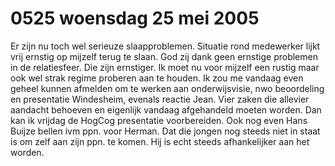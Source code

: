 # 0525 woensdag 25 mei 2005
Er zijn nu toch wel serieuze slaapproblemen. Situatie rond medewerker lijkt vrij ernstig op mijzelf terug te slaan. God zij dank geen ernstige problemen in de relatiesfeer. Die zijn ernstiger. Ik moet nu voor mijzelf een rustig maar ook wel strak regime proberen aan te houden. Ik zou me vandaag even geheel kunnen afmelden om te werken aan onderwijsvisie, nwo beoordeling en presentatie Windesheim, evenals reactie Jean. Vier zaken die allevier aandacht behoeven en eigenlijk vandaag afgehandeld moeten worden. Dan kan ik vrijdag de HogCog presentatie voorbereiden. Ook nog even Hans Buijze bellen ivm ppn. voor Herman. Dat die jongen nog steeds niet in staat is om zelf aan zijn ppn. te komen. Hij is echt steeds afhankelijker aan het worden.